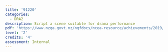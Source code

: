 ```yaml
---
title: '91220'
categories:
  - DRA2
description: Script a scene suitable for drama performance
pdf: 'https://www.nzqa.govt.nz/nqfdocs/ncea-resource/achievements/2019/as91220.pdf'
level: '2'
credits: '4'
assessment: Internal
---
```


